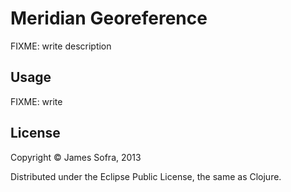 # Meridian Georeference

FIXME: write description

## Usage

FIXME: write

## License

Copyright © James Sofra, 2013

Distributed under the Eclipse Public License, the same as Clojure.
